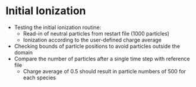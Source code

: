 # Initial Ionization
* Testing the initial ionization routine:
  * Read-in of neutral particles from restart file (1000 particles)
  * Ionization according to the user-defined charge average
* Checking bounds of particle positions to avoid particles outside the domain
* Compare the number of particles after a single time step with reference file
  * Charge average of 0.5 should result in particle numbers of 500 for each species